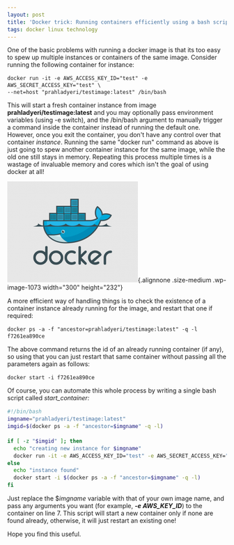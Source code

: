 ```yaml
---
layout: post
title: 'Docker trick: Running containers efficiently using a bash script'
tags: docker linux technology
---
```


One of the basic problems with running a docker image is that its too easy to spew up multiple instances or containers of the same image. Consider running the following container for instance:

    docker run -it -e AWS_ACCESS_KEY_ID="test" -e AWS_SECRET_ACCESS_KEY="test" \
    --net=host "prahladyeri/testimage:latest" /bin/bash


This will start a fresh container instance from image **prahladyeri/testimage:latest** and you may optionally pass environment variables (using -e switch), and the /bin/bash argument to manually trigger a command inside the container instead of running the default one. However, once you exit the container, you don't have any control over that container *instance*. Running the same "docker run" command as above is just going to spew another container instance for the same image, while the old one still stays in memory. Repeating this process multiple times is a wastage of invaluable memory and cores which isn't the goal of using docker at all!

![docker-logo](/uploads/2018/09/docker-logo-300x232.png){.alignnone .size-medium .wp-image-1073 width="300" height="232"}

A more efficient way of handling things is to check the existence of a container instance already running for the image, and restart that one if required:

    docker ps -a -f "ancestor=prahladyeri/testimage:latest" -q -l
    f7261ea890ce

The above command returns the id of an already running container (if any), so using that you can just restart that same container without passing all the parameters again as follows:

    docker start -i f7261ea890ce

Of course, you can automate this whole process by writing a single bash script called *start\_container:*

```bash
#!/bin/bash
imgname="prahladyeri/testimage:latest"
imgid=$(docker ps -a -f "ancestor=$imgname" -q -l)

if [ -z "$imgid" ]; then
  echo "creating new instance for $imgname"
  docker run -it -e AWS_ACCESS_KEY_ID="test" -e AWS_SECRET_ACCESS_KEY="test" --net=host "$imgname" /bin/bash
else
  echo "instance found"
  docker start -i $(docker ps -a -f "ancestor=$imgname" -q -l)
fi
```

Just replace the \$*imgname* variable with that of your own image name, and pass any arguments you want (for example, ***-e AWS\_KEY\_ID***) to the container on line 7. This script will start a new container only if none are found already, otherwise, it will just restart an existing one!

Hope you find this useful.
